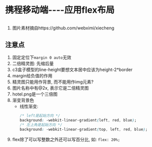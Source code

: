 # 携程移动端----应用flex布局

##
1. 图片素材摘自https://github.com/webximi/xiecheng

## 注意点
1. 固定定位下`margin 0 auto`无效
2. 二倍精灵图: 先缩后量
3. c3盒子模型的line-height要想文本居中应该为height-2*border
4. margin给负值的作用
5. 精灵图只能用作背景, 而不能用作img元素? 
6. 图片名称中有@2x, 表示它是二倍精灵图
7. hotel.png是一个三倍图
8. 渐变背景色
    - 线性渐变:
        ```css
        /* left是起始方向 */
        background: -webkit-linear-gradient(left, red, blue);
        /* 左上角是起始方向 */
        background: -webkit-linear-gradient(top, left, red, blue);
        ```
9. flex除了可以写整数之外还可以写百分比, 如: `flex: 20%;`


